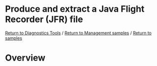 # Produce and extract a Java Flight Recorder (JFR) file

[Return to Diagnostics Tools](../) / [Return to Management samples](../../) / [Return to samples](../../../README.md#list-of-samples)

# Overview